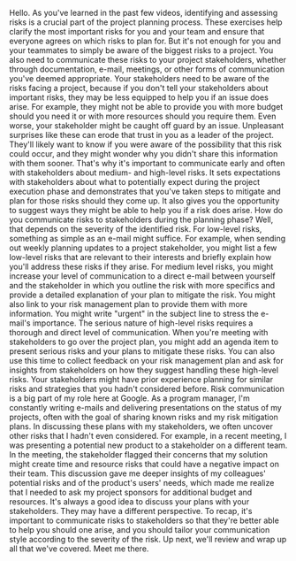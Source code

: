Hello. As you've learned in the past few videos, identifying and assessing risks
is a crucial part of the project planning process. These exercises help clarify
the most important risks for you and your team and ensure that everyone agrees
on which risks to plan for. But it's not enough for you and your teammates to
simply be aware of the biggest risks to a project. You also need to communicate
these risks to your project stakeholders, whether through documentation, e-mail,
meetings, or other forms of communication you've deemed appropriate. Your
stakeholders need to be aware of the risks facing a project, because if you
don't tell your stakeholders about important risks, they may be less equipped to
help you if an issue does arise. For example, they might not be able to provide
you with more budget should you need it or with more resources should you
require them. Even worse, your stakeholder might be caught off guard by an
issue. Unpleasant surprises like these can erode that trust in you as a leader
of the project. They'll likely want to know if you were aware of the possibility
that this risk could occur, and they might wonder why you didn't share this
information with them sooner. That's why it's important to communicate early and
often with stakeholders about medium- and high-level risks. It sets expectations
with stakeholders about what to potentially expect during the project execution
phase and demonstrates that you've taken steps to mitigate and plan for those
risks should they come up. It also gives you the opportunity to suggest ways
they might be able to help you if a risk does arise. How do you communicate
risks to stakeholders during the planning phase? Well, that depends on the
severity of the identified risk. For low-level risks, something as simple as an
e-mail might suffice. For example, when sending out weekly planning updates to a
project stakeholder, you might list a few low-level risks that are relevant to
their interests and briefly explain how you'll address these risks if they
arise. For medium level risks, you might increase your level of communication to
a direct e-mail between yourself and the stakeholder in which you outline the
risk with more specifics and provide a detailed explanation of your plan to
mitigate the risk. You might also link to your risk management plan to provide
them with more information. You might write "urgent" in the subject line to
stress the e-mail's importance. The serious nature of high-level risks requires
a thorough and direct level of communication. When you're meeting with
stakeholders to go over the project plan, you might add an agenda item to
present serious risks and your plans to mitigate these risks. You can also use
this time to collect feedback on your risk management plan and ask for insights
from stakeholders on how they suggest handling these high-level risks. Your
stakeholders might have prior experience planning for similar risks and
strategies that you hadn't considered before. Risk communication is a big part
of my role here at Google. As a program manager, I'm constantly writing e-mails
and delivering presentations on the status of my projects, often with the goal
of sharing known risks and my risk mitigation plans. In discussing these plans
with my stakeholders, we often uncover other risks that I hadn't even
considered. For example, in a recent meeting, I was presenting a potential new
product to a stakeholder on a different team. In the meeting, the stakeholder
flagged their concerns that my solution might create time and resource risks
that could have a negative impact on their team. This discussion gave me deeper
insights of my colleagues' potential risks and of the product's users' needs,
which made me realize that I needed to ask my project sponsors for additional
budget and resources. It's always a good idea to discuss your plans with your
stakeholders. They may have a different perspective. To recap, it's important to
communicate risks to stakeholders so that they're better able to help you should
one arise, and you should tailor your communication style according to the
severity of the risk. Up next, we'll review and wrap up all that we've covered.
Meet me there.
